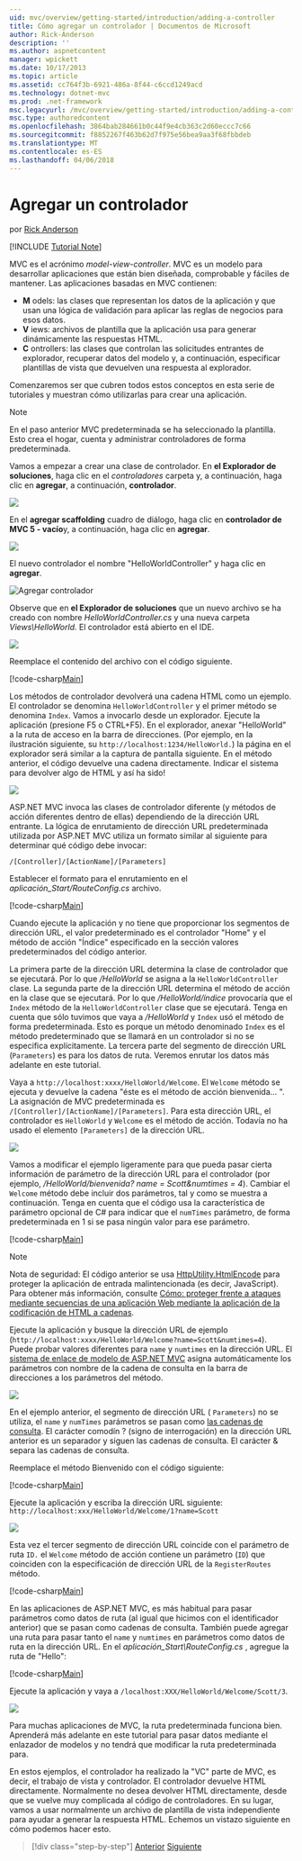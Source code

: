 ```yaml
---
uid: mvc/overview/getting-started/introduction/adding-a-controller
title: Cómo agregar un controlador | Documentos de Microsoft
author: Rick-Anderson
description: ''
ms.author: aspnetcontent
manager: wpickett
ms.date: 10/17/2013
ms.topic: article
ms.assetid: cc764f3b-6921-486a-8f44-c6ccd1249acd
ms.technology: dotnet-mvc
ms.prod: .net-framework
msc.legacyurl: /mvc/overview/getting-started/introduction/adding-a-controller
msc.type: authoredcontent
ms.openlocfilehash: 3864bab284661b0c44f9e4cb363c2d60eccc7c66
ms.sourcegitcommit: f8852267f463b62d7f975e56bea9aa3f68fbbdeb
ms.translationtype: MT
ms.contentlocale: es-ES
ms.lasthandoff: 04/06/2018
---
```

<a name="adding-a-controller"></a>Agregar un controlador
====================
por [Rick Anderson](https://github.com/Rick-Anderson)

[!INCLUDE [Tutorial Note](sample/code-location.md)]

MVC es el acrónimo *model-view-controller*. MVC es un modelo para desarrollar aplicaciones que están bien diseñada, comprobable y fáciles de mantener. Las aplicaciones basadas en MVC contienen:

- **M** odels: las clases que representan los datos de la aplicación y que usan una lógica de validación para aplicar las reglas de negocios para esos datos.
- **V** iews: archivos de plantilla que la aplicación usa para generar dinámicamente las respuestas HTML.
- **C** ontrollers: las clases que controlan las solicitudes entrantes de explorador, recuperar datos del modelo y, a continuación, especificar plantillas de vista que devuelven una respuesta al explorador.

Comenzaremos ser que cubren todos estos conceptos en esta serie de tutoriales y muestran cómo utilizarlas para crear una aplicación.

> [!NOTE]
> En el paso anterior MVC predeterminada se ha seleccionado la plantilla. Esto crea el hogar, cuenta y administrar controladores de forma predeterminada.

Vamos a empezar a crear una clase de controlador. En **el Explorador de soluciones**, haga clic en el *controladores* carpeta y, a continuación, haga clic en **agregar**, a continuación, **controlador**.


![](adding-a-controller/_static/image1.png)

En el **agregar scaffolding** cuadro de diálogo, haga clic en **controlador de MVC 5 - vacío**y, a continuación, haga clic en **agregar**.

![](adding-a-controller/_static/image2.png)  
 

El nuevo controlador el nombre "HelloWorldController" y haga clic en **agregar**.

![Agregar controlador](adding-a-controller/_static/image3.png)

Observe que en **el Explorador de soluciones** que un nuevo archivo se ha creado con nombre *HelloWorldController.cs* y una nueva carpeta *Views\HelloWorld*. El controlador está abierto en el IDE.

![](adding-a-controller/_static/image4.png)

Reemplace el contenido del archivo con el código siguiente.

[!code-csharp[Main](adding-a-controller/samples/sample1.cs)]

Los métodos de controlador devolverá una cadena HTML como un ejemplo. El controlador se denomina `HelloWorldController` y el primer método se denomina `Index`. Vamos a invocarlo desde un explorador. Ejecute la aplicación (presione F5 o CTRL+F5). En el explorador, anexar &quot;HelloWorld&quot; a la ruta de acceso en la barra de direcciones. (Por ejemplo, en la ilustración siguiente, su `http://localhost:1234/HelloWorld.`) la página en el explorador será similar a la captura de pantalla siguiente. En el método anterior, el código devuelve una cadena directamente. Indicar el sistema para devolver algo de HTML y así ha sido!

![](adding-a-controller/_static/image5.png)

ASP.NET MVC invoca las clases de controlador diferente (y métodos de acción diferentes dentro de ellas) dependiendo de la dirección URL entrante. La lógica de enrutamiento de dirección URL predeterminada utilizada por ASP.NET MVC utiliza un formato similar al siguiente para determinar qué código debe invocar:

`/[Controller]/[ActionName]/[Parameters]`

Establecer el formato para el enrutamiento en el *aplicación\_Start/RouteConfig.cs* archivo.

[!code-csharp[Main](adding-a-controller/samples/sample2.cs?highlight=7-8)]

Cuando ejecute la aplicación y no tiene que proporcionar los segmentos de dirección URL, el valor predeterminado es el controlador "Home" y el método de acción "Índice" especificado en la sección valores predeterminados del código anterior.

La primera parte de la dirección URL determina la clase de controlador que se ejecutará. Por lo que */HelloWorld* se asigna a la `HelloWorldController` clase. La segunda parte de la dirección URL determina el método de acción en la clase que se ejecutará. Por lo que */HelloWorld/índice* provocaría que el `Index` método de la `HelloWorldController` clase que se ejecutará. Tenga en cuenta que sólo tuvimos que vaya a */HelloWorld* y `Index` usó el método de forma predeterminada. Esto es porque un método denominado `Index` es el método predeterminado que se llamará en un controlador si no se especifica explícitamente. La tercera parte del segmento de dirección URL (`Parameters`) es para los datos de ruta. Veremos enrutar los datos más adelante en este tutorial.

Vaya a `http://localhost:xxxx/HelloWorld/Welcome`. El `Welcome` método se ejecuta y devuelve la cadena &quot;éste es el método de acción bienvenida... &quot;. La asignación de MVC predeterminada es `/[Controller]/[ActionName]/[Parameters]`. Para esta dirección URL, el controlador es `HelloWorld` y `Welcome` es el método de acción. Todavía no ha usado el elemento `[Parameters]` de la dirección URL.

![](adding-a-controller/_static/image6.png)

Vamos a modificar el ejemplo ligeramente para que pueda pasar cierta información de parámetro de la dirección URL para el controlador (por ejemplo, */HelloWorld/bienvenida? name = Scott&amp;numtimes = 4*). Cambiar el `Welcome` método debe incluir dos parámetros, tal y como se muestra a continuación. Tenga en cuenta que el código usa la característica de parámetro opcional de C# para indicar que el `numTimes` parámetro, de forma predeterminada en 1 si se pasa ningún valor para ese parámetro.

[!code-csharp[Main](adding-a-controller/samples/sample3.cs)]

> [!NOTE]
> Nota de seguridad: El código anterior se usa [HttpUtility.HtmlEncode](https://msdn.microsoft.com/library/ee360286(v=vs.110).aspx) para proteger la aplicación de entrada malintencionada (es decir, JavaScript). Para obtener más información, consulte [Cómo: proteger frente a ataques mediante secuencias de una aplicación Web mediante la aplicación de la codificación de HTML a cadenas](https://msdn.microsoft.com/library/a2a4yykt(v=vs.100).aspx).


 Ejecute la aplicación y busque la dirección URL de ejemplo (`http://localhost:xxxx/HelloWorld/Welcome?name=Scott&numtimes=4`). Puede probar valores diferentes para `name` y `numtimes` en la dirección URL. El [sistema de enlace de modelo de ASP.NET MVC](http://odetocode.com/Blogs/scott/archive/2009/04/27/6-tips-for-asp-net-mvc-model-binding.aspx) asigna automáticamente los parámetros con nombre de la cadena de consulta en la barra de direcciones a los parámetros del método.

![](adding-a-controller/_static/image7.png)

En el ejemplo anterior, el segmento de dirección URL ( `Parameters`) no se utiliza, el `name` y `numTimes` parámetros se pasan como [las cadenas de consulta](http://en.wikipedia.org/wiki/Query_string). El carácter comodín ? (signo de interrogación) en la dirección URL anterior es un separador y siguen las cadenas de consulta. El carácter &amp; separa las cadenas de consulta.

Reemplace el método Bienvenido con el código siguiente:

[!code-csharp[Main](adding-a-controller/samples/sample4.cs)]

Ejecute la aplicación y escriba la dirección URL siguiente: `http://localhost:xxx/HelloWorld/Welcome/1?name=Scott`

![](adding-a-controller/_static/image8.png)

Esta vez el tercer segmento de dirección URL coincide con el parámetro de ruta `ID.` el `Welcome` método de acción contiene un parámetro (`ID`) que coinciden con la especificación de dirección URL de la `RegisterRoutes` método.

[!code-csharp[Main](adding-a-controller/samples/sample5.cs?highlight=7)]

En las aplicaciones de ASP.NET MVC, es más habitual para pasar parámetros como datos de ruta (al igual que hicimos con el identificador anterior) que se pasan como cadenas de consulta. También puede agregar una ruta para pasar tanto el `name` y `numtimes` en parámetros como datos de ruta en la dirección URL. En el *aplicación\_Start\RouteConfig.cs* , agregue la ruta de "Hello":

[!code-csharp[Main](adding-a-controller/samples/sample6.cs?highlight=13-16)]

Ejecute la aplicación y vaya a `/localhost:XXX/HelloWorld/Welcome/Scott/3`.

![](adding-a-controller/_static/image9.png)

Para muchas aplicaciones de MVC, la ruta predeterminada funciona bien. Aprenderá más adelante en este tutorial para pasar datos mediante el enlazador de modelos y no tendrá que modificar la ruta predeterminada para.

En estos ejemplos, el controlador ha realizado la &quot;VC&quot; parte de MVC, es decir, el trabajo de vista y controlador. El controlador devuelve HTML directamente. Normalmente no desea devolver HTML directamente, desde que se vuelve muy complicada al código de controladores. En su lugar, vamos a usar normalmente un archivo de plantilla de vista independiente para ayudar a generar la respuesta HTML. Echemos un vistazo siguiente en cómo podemos hacer esto.

> [!div class="step-by-step"]
> [Anterior](getting-started.md)
> [Siguiente](adding-a-view.md)
